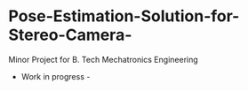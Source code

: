 # Pose-Estimation-Solution-for-Stereo-Camera-
Minor Project for B. Tech Mechatronics Engineering

 - Work in progress -
